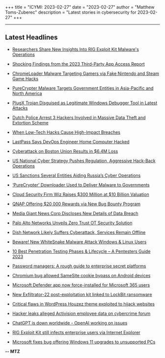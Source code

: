+++
title = "ICYMI: 2023-02-27"
date = "2023-02-27"
author = "Matthew Toms-Zuberec"
description = "Latest stories in cybersecurity for 2023-02-27"
+++

---------------------------------------------------------------------------
## Latest Headlines
- [Researchers Share New Insights Into RIG Exploit Kit Malware's Operations](https://thehackernews.com/2023/02/researchers-share-new-insights-into-rig.html)

- [Shocking Findings from the 2023 Third-Party App Access Report](https://thehackernews.com/2023/02/shocking-findings-from-2023-third-party.html)

- [ChromeLoader Malware Targeting Gamers via Fake Nintendo and Steam Game Hacks](https://thehackernews.com/2023/02/chromeloader-malware-targeting-gamers.html)

- [PureCrypter Malware Targets Government Entities in Asia-Pacific and North America](https://thehackernews.com/2023/02/purecrypter-malware-targets-government.html)

- [PlugX Trojan Disguised as Legitimate Windows Debugger Tool in Latest Attacks](https://thehackernews.com/2023/02/plugx-trojan-disguised-as-legitimate.html)

- [Dutch Police Arrest 3 Hackers Involved in Massive Data Theft and Extortion Scheme](https://thehackernews.com/2023/02/dutch-police-arrest-3-hackers-involved.html)

- [When Low-Tech Hacks Cause High-Impact Breaches](https://krebsonsecurity.com/2023/02/when-low-tech-hacks-cause-high-impact-breaches/)

- [LastPass Says DevOps Engineer Home Computer Hacked](https://www.securityweek.com/lastpass-says-devops-engineer-home-computer-hacked/)

- [Cyberattack on Boston Union Results in $6.4M Loss](https://www.securityweek.com/cyberattack-on-boston-union-results-in-6-4m-loss/)

- [US National Cyber Strategy Pushes Regulation, Aggressive Hack-Back Operations](https://www.securityweek.com/us-national-cyber-strategy-pushes-regulation-aggressive-hack-back-operations/)

- [US Sanctions Several Entities Aiding Russia’s Cyber Operations](https://www.securityweek.com/us-sanctions-several-entities-aiding-russias-cyber-operations/)

- [‘PureCrypter’ Downloader Used to Deliver Malware to Governments](https://www.securityweek.com/purecrypter-downloader-used-to-deliver-malware-to-governments/)

- [Cloud Security Firm Wiz Raises $300 Million at $10 Billion Valuation](https://www.securityweek.com/cloud-security-firm-wiz-raises-300-million-at-10-billion-valuation/)

- [QNAP Offering $20,000 Rewards via New Bug Bounty Program](https://www.securityweek.com/qnap-offering-20000-rewards-via-new-bug-bounty-program/)

- [Media Giant News Corp Discloses New Details of Data Breach](https://www.securityweek.com/media-giant-news-corp-discloses-new-details-of-data-breach/)

- [Palo Alto Networks Unveils Zero Trust OT Security Solution](https://www.securityweek.com/palo-alto-networks-unveils-zero-trust-ot-security-solution/)

- [Dish Network Likely Suffers Cyberattack, Services Remain Offline](https://cybersecuritynews.com/dish-likely-suffers-cyberattack/)

- [Beware! New WhiteSnake Malware Attack Windows & Linux Users](https://cybersecuritynews.com/new-whitesnake-malware/)

- [10 Best Penetration Testing Phases & Lifecycle – A Pentesters Guide 2023](https://cybersecuritynews.com/penetration-testing-phases/)

- [Password managers: A rough guide to enterprise secret platforms](https://portswigger.net/daily-swig/password-managers-a-rough-guide-to-enterprise-secret-platforms)

- [Chromium bug allowed SameSite cookie bypass on Android devices](https://portswigger.net/daily-swig/chromium-bug-allowed-samesite-cookie-bypass-on-android-devices)

- [Microsoft Defender app now force-installed for Microsoft 365 users](https://www.bleepingcomputer.com/news/microsoft/microsoft-defender-app-now-force-installed-for-microsoft-365-users/)

- [New Exfiltrator-22 post-exploitation kit linked to LockBit ransomware](https://www.bleepingcomputer.com/news/security/new-exfiltrator-22-post-exploitation-kit-linked-to-lockbit-ransomware/)

- [Critical flaws in WordPress Houzez theme exploited to hijack websites](https://www.bleepingcomputer.com/news/security/critical-flaws-in-wordpress-houzez-theme-exploited-to-hijack-websites/)

- [Hacker leaks alleged Activision employee data on cybercrime forum](https://www.bleepingcomputer.com/news/security/hacker-leaks-alleged-activision-employee-data-on-cybercrime-forum/)

- [ChatGPT is down worldwide - OpenAI working on issues](https://www.bleepingcomputer.com/news/technology/chatgpt-is-down-worldwide-openai-working-on-issues/)

- [RIG Exploit Kit still infects enterprise users via Internet Explorer](https://www.bleepingcomputer.com/news/security/rig-exploit-kit-still-infects-enterprise-users-via-internet-explorer/)

- [Microsoft fixes bug offering Windows 11 upgrades to unsupported PCs](https://www.bleepingcomputer.com/news/microsoft/microsoft-fixes-bug-offering-windows-11-upgrades-to-unsupported-pcs/)

**-- MTZ**
